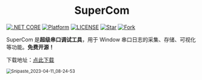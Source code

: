 <h1 align="center">SuperCom</h1>

[![.NET CORE](https://img.shields.io/badge/.NET%20Framework-4.7.2-d.svg)](#)
[![Platform](https://img.shields.io/badge/Platform-Win-brightgreen.svg)](#)
[![LICENSE](https://img.shields.io/badge/license-GPL%203.0-blue)](#)
[![Star](https://img.shields.io/github/stars/SuperStudio/SuperCom?label=Star%20this%20repo)](https://github.com/SuperStudio/SuperCom)
[![Fork](https://img.shields.io/github/forks/SuperStudio/SuperCom?label=Fork%20this%20repo)](https://github.com/SuperStudio/SuperCom/fork)

SuperCom 是**超级串口调试工具**，用于 Window 串口日志的采集、存储、可视化等功能。**免费开源！**

下载地址：[点此下载](https://github.com/SuperStudio/SuperCom/releases)

<img src="https://github.com/SuperStudio/SuperCom/blob/master/Image/Snipaste_2023-04-11_08-24-53-16811737714532.png" alt="Snipaste_2023-04-11_08-24-53" style="zoom:80%;" />